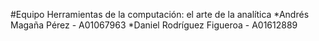 #Equipo Herramientas de la computación: el arte de la analítica
*Andrés Magaña Pérez - A01067963
*Daniel Rodríguez Figueroa - A01612889
